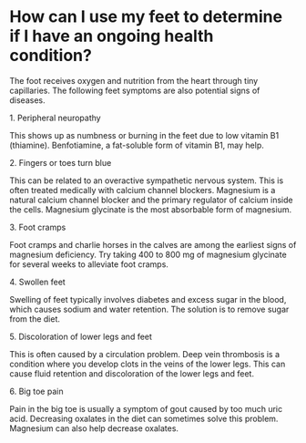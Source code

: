 # How can I use my feet to determine if I have an ongoing health condition?

The foot receives oxygen and nutrition from the heart through tiny capillaries. The following feet symptoms are also potential signs of diseases.

1\. Peripheral neuropathy

This shows up as numbness or burning in the feet due to low vitamin B1 (thiamine). Benfotiamine, a fat-soluble form of vitamin B1, may help.

2\. Fingers or toes turn blue

This can be related to an overactive sympathetic nervous system. This is often treated medically with calcium channel blockers. Magnesium is a natural calcium channel blocker and the primary regulator of calcium inside the cells. Magnesium glycinate is the most absorbable form of magnesium.

3\. Foot cramps

Foot cramps and charlie horses in the calves are among the earliest signs of magnesium deficiency. Try taking 400 to 800 mg of magnesium glycinate for several weeks to alleviate foot cramps.

4\. Swollen feet

Swelling of feet typically involves diabetes and excess sugar in the blood, which causes sodium and water retention. The solution is to remove sugar from the diet.

5\. Discoloration of lower legs and feet

This is often caused by a circulation problem. Deep vein thrombosis is a condition where you develop clots in the veins of the lower legs. This can cause fluid retention and discoloration of the lower legs and feet.

6\. Big toe pain

Pain in the big toe is usually a symptom of gout caused by too much uric acid. Decreasing oxalates in the diet can sometimes solve this problem. Magnesium can also help decrease oxalates.